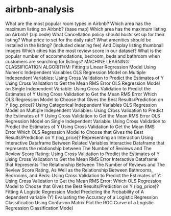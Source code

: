 # airbnb-analysis
What are the most popular room types in Airbnb?
Which area has the maximum listing on Airbnb? (base map)
Which area has the maximum listing on Airbnb? (zip code)
What Cancellation policy should hosts set up for their listing?
What price to set for the daily rate?
What amenities should be installed in the listing? (included cleaning fee) And Display listing thumbnail images
Which cities has the most review score in our dataset?
What is the popular number of accommodations, bedroom, beds and bathroom when customers are searching for listings?
                MACHINE LEARNING CLASSIFICATION ALGORITHM: 
Fitting a Linear Regression Model
  Using Numeric Independent Variables
      OLS Regression Model on Multiple Independent Variables: 
      Using Cross Validation to Predict the Estimates of Y
      Using Cross Validation to Get the Mean RMS Error
      OLS Regression Model on Single Independent Variable:
      Using Cross Validation to Predict the Estimates of Y
      Using Cross Validation to Get the Mean RMS Error
      Which OLS Regression Model to Choose that Gives the Best Results/Prediction on Y (log_price)?
  Using Categorical Independent Variables
      OLS Regression Model on Multiple Independent Variables: 
      Using Cross Validation to Predict the Estimates of Y
      Using Cross Validation to Get the Mean RMS Error
      OLS Regression Model on Single Independent Variable:
      Using Cross Validation to Predict the Estimates of Y
      Using Cross Validation to Get the Mean RMS Error
      Which OLS Regression Model to Choose that Gives the Best Results/Prediction on Y (log_price)?
  Representing an Interaction Using Interactive Dataframe Between Related Variables
      Interactive Dataframe that represents the relationship between The Number of Reviews and The Review Score Rating:
      Using Cross Validation to Predict the Estimates of Y
      Using Cross Validation to Get the Mean RMS Error
      Interactive Dataframe that Represents The Relationship Between The Number of Reviews and The Review Score Rating, As Well as the Relationship Between Bathrooms, Bedrooms, and Beds:
      Using Cross Validation to Predict the Estimates of Y:
      Using Cross Validation to Get the Mean RMS Error:
      Which OLS Regression Model to Choose that Gives the Best Results/Prediction on Y (log_price)?
Fitting A Logistic Regression Model
  Predicting the Probability of A dependent variable (Y)
  Evaluating the Accuracy of a Logistic Regression Classification Using Confusion Matrix
  Plot the ROC Curve of a Logistic Regression Classification Model 

